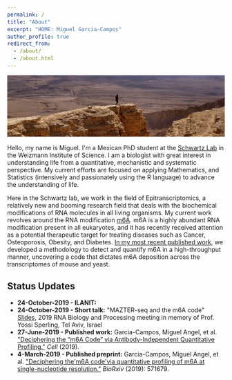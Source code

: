 ```yaml
---
permalink: /
title: "About"
excerpt: "HOME: Miguel Garcia-Campos"
author_profile: true
redirect_from: 
  - /about/
  - /about.html
---
```


![alt text](images/topCover.jpg "Makhtesh Ramon Crater")

Hello, my name is Miguel. I'm a Mexican PhD student at the [Schwartz Lab](http://www.weizmann.ac.il/molgen/Schwartz/) in the Weizmann Institute of Science. I am a biologist with great interest in understanding life from a quantitative, mechanistic and systematic perspective. My current efforts are focused on applying Mathematics, and Statistics (intensively and passionately using the R language) to advance the understanding of life.

Here in the Schwartz lab, we work in the field of Epitranscriptomics, a relatively new and booming research field that deals with the biochemical modifications of RNA molecules in all living organisms. My current work revolves around the RNA modification [m6A](https://en.wikipedia.org/wiki/N6-Methyladenosine). m6A is a highly abundant RNA modification present in all eukaryotes, and it has recently received attention as a potential therapeutic target for treating diseases such as Cancer, Osteoporosis, Obesity, and Diabetes. [In my most recent published work](https://www.cell.com/cell/fulltext/S0092-8674(19)30676-2), we developed a methodology to detect and quantify m6A in a high-throughput manner, uncovering a code that dictates m6A deposition across the transcriptomes of mouse and yeast.

## Status Updates

* **24-October-2019 - ILANIT:**
* **24-October-2019 - Short talk:** "MAZTER-seq and the m6A code" [Slides](http://bit.ly/IsraelRNA_2019_shortTalk), 2019 RNA Biology and Processing meeting in memory of Prof. Yossi Sperling, Tel Aviv, Israel
* **27-June-2019 - Published work:** Garcia-Campos, Miguel Angel, et al. ["Deciphering the “m6A Code” via Antibody-Independent Quantitative Profiling."](https://www.cell.com/cell/fulltext/S0092-8674(19)30676-2) *Cell* (2019).
* **4-March-2019 - Published preprint:** Garcia-Campos, Miguel Angel, et al. ["Deciphering the'm6A code'via quantitative profiling of m6A at single-nucleotide resolution."](https://www.biorxiv.org/content/10.1101/571679v1) *BioRxiv* (2019): 571679.
